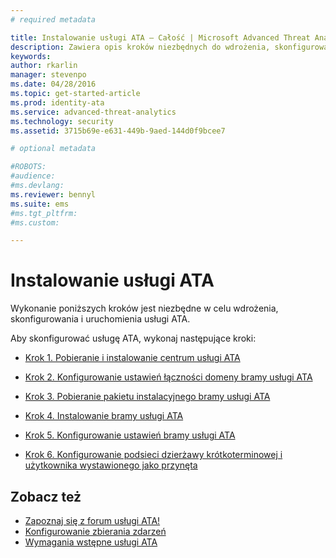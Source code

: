 ```yaml
---
# required metadata

title: Instalowanie usługi ATA — Całość | Microsoft Advanced Threat Analytics
description: Zawiera opis kroków niezbędnych do wdrożenia, skonfigurowania i uruchomienia usługi ATA.
keywords:
author: rkarlin
manager: stevenpo
ms.date: 04/28/2016
ms.topic: get-started-article
ms.prod: identity-ata
ms.service: advanced-threat-analytics
ms.technology: security
ms.assetid: 3715b69e-e631-449b-9aed-144d0f9bcee7

# optional metadata

#ROBOTS:
#audience:
#ms.devlang:
ms.reviewer: bennyl
ms.suite: ems
#ms.tgt_pltfrm:
#ms.custom:

---
```


# Instalowanie usługi ATA

Wykonanie poniższych kroków jest niezbędne w celu wdrożenia, skonfigurowania i uruchomienia usługi ATA.

Aby skonfigurować usługę ATA, wykonaj następujące kroki:


-   [Krok 1. Pobieranie i instalowanie centrum usługi ATA](install-ata-step1.md)

-   [Krok 2. Konfigurowanie ustawień łączności domeny bramy usługi ATA](install-ata-step2.md)

-   [Krok 3. Pobieranie pakietu instalacyjnego bramy usługi ATA](install-ata-step3.md)

-   [Krok 4. Instalowanie bramy usługi ATA](install-ata-step4.md)

-   [Krok 5. Konfigurowanie ustawień bramy usługi ATA](install-ata-step5.md)

-   [Krok 6. Konfigurowanie podsieci dzierżawy krótkoterminowej i użytkownika wystawionego jako przynęta](install-ata-step6.md)


## Zobacz też

- [Zapoznaj się z forum usługi ATA!](https://social.technet.microsoft.com/Forums/security/en-US/home?forum=mata)
- [Konfigurowanie zbierania zdarzeń](configure-event-collection.md)
- [Wymagania wstępne usługi ATA](/advanced-threat-analytics/plan-design/ata-prerequisites)



<!--HONumber=May16_HO1-->


